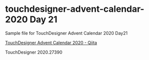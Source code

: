 # touchdesigner-advent-calendar-2020 Day 21

Sample file for TouchDesigner Advent Calendar 2020 Day21

[TouchDesigner Advent Calendar 2020 - Qiita](https://qiita.com/advent-calendar/2020/touchdesigner)

TouchDesigner 2020.27390
